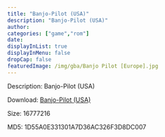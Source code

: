 ```yaml
---
title: "Banjo-Pilot (USA)"
description: "Banjo-Pilot (USA)"
author: 
categories: ["game","rom"]
date: 
displayInList: true
displayInMenu: false
dropCap: false
featuredImage: /img/gba/Banjo Pilot [Europe].jpg
---
```


Description: Banjo-Pilot (USA)

Download: <a style="text-decoration:underline;" href="https://mega.nz/#!PPJ0jSwK!-iO-gg6-Y0rWb8Vev2MXlPUEV7qW4l6R_kaGVtlBQMA" target = "_blank" rel = "nofollow" > Banjo-Pilot (USA)</a>

Size: 16777216

MD5: 1D55A0E331301A7D36AC326F3D8DC007

